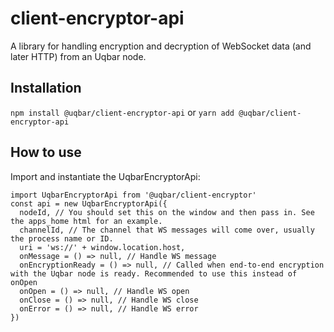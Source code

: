# client-encryptor-api

A library for handling encryption and decryption of WebSocket data (and later HTTP) from an Uqbar node.

## Installation

`npm install @uqbar/client-encryptor-api`
or
`yarn add @uqbar/client-encryptor-api`

## How to use

Import and instantiate the UqbarEncryptorApi:


```
import UqbarEncryptorApi from '@uqbar/client-encryptor'
const api = new UqbarEncryptorApi({
  nodeId, // You should set this on the window and then pass in. See the apps_home html for an example.
  channelId, // The channel that WS messages will come over, usually the process name or ID.
  uri = 'ws://' + window.location.host,
  onMessage = () => null, // Handle WS message
  onEncryptionReady = () => null, // Called when end-to-end encryption with the Uqbar node is ready. Recommended to use this instead of onOpen
  onOpen = () => null, // Handle WS open
  onClose = () => null, // Handle WS close
  onError = () => null, // Handle WS error
})
```
